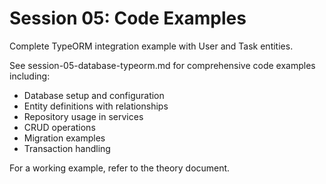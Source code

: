 # Session 05: Code Examples

Complete TypeORM integration example with User and Task entities.

See session-05-database-typeorm.md for comprehensive code examples including:
- Database setup and configuration
- Entity definitions with relationships
- Repository usage in services
- CRUD operations
- Migration examples
- Transaction handling

For a working example, refer to the theory document.
